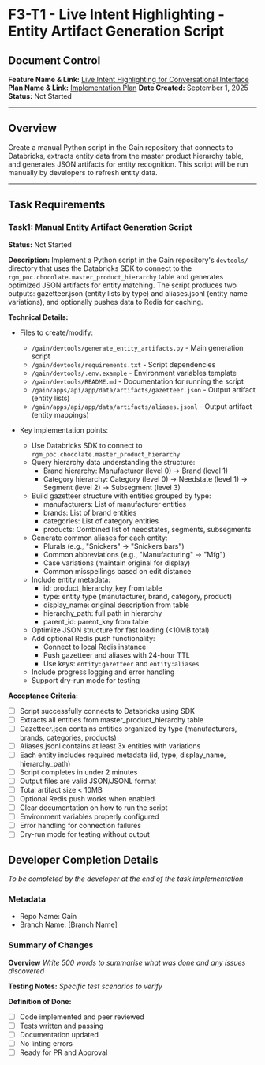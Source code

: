 # F3-T1 - Live Intent Highlighting - Entity Artifact Generation Script

## Document Control
**Feature Name & Link:** [Live Intent Highlighting for Conversational Interface](../feature.md)
**Plan Name & Link:** [Implementation Plan](../plan.md)
**Date Created:** September 1, 2025  
**Status:** Not Started

---

## Overview
Create a manual Python script in the Gain repository that connects to Databricks, extracts entity data from the master product hierarchy table, and generates JSON artifacts for entity recognition. This script will be run manually by developers to refresh entity data.

---

## Task Requirements

### Task1: Manual Entity Artifact Generation Script
**Status:** Not Started

**Description:**
Implement a Python script in the Gain repository's `devtools/` directory that uses the Databricks SDK to connect to the `rgm_poc.chocolate.master_product_hierarchy` table and generates optimized JSON artifacts for entity matching. The script produces two outputs: gazetteer.json (entity lists by type) and aliases.jsonl (entity name variations), and optionally pushes data to Redis for caching.

**Technical Details:**
- Files to create/modify:
  - `/gain/devtools/generate_entity_artifacts.py` - Main generation script
  - `/gain/devtools/requirements.txt` - Script dependencies
  - `/gain/devtools/.env.example` - Environment variables template
  - `/gain/devtools/README.md` - Documentation for running the script
  - `/gain/apps/api/app/data/artifacts/gazetteer.json` - Output artifact (entity lists)
  - `/gain/apps/api/app/data/artifacts/aliases.jsonl` - Output artifact (entity mappings)

- Key implementation points:
  - Use Databricks SDK to connect to `rgm_poc.chocolate.master_product_hierarchy`
  - Query hierarchy data understanding the structure:
    - Brand hierarchy: Manufacturer (level 0) → Brand (level 1)
    - Category hierarchy: Category (level 0) → Needstate (level 1) → Segment (level 2) → Subsegment (level 3)
  - Build gazetteer structure with entities grouped by type:
    - manufacturers: List of manufacturer entities
    - brands: List of brand entities
    - categories: List of category entities
    - products: Combined list of needstates, segments, subsegments
  - Generate common aliases for each entity:
    - Plurals (e.g., "Snickers" → "Snickers bars")
    - Common abbreviations (e.g., "Manufacturing" → "Mfg")
    - Case variations (maintain original for display)
    - Common misspellings based on edit distance
  - Include entity metadata:
    - id: product_hierarchy_key from table
    - type: entity type (manufacturer, brand, category, product)
    - display_name: original description from table
    - hierarchy_path: full path in hierarchy
    - parent_id: parent_key from table
  - Optimize JSON structure for fast loading (<10MB total)
  - Add optional Redis push functionality:
    - Connect to local Redis instance
    - Push gazetteer and aliases with 24-hour TTL
    - Use keys: `entity:gazetteer` and `entity:aliases`
  - Include progress logging and error handling
  - Support dry-run mode for testing

**Acceptance Criteria:**
- [ ] Script successfully connects to Databricks using SDK
- [ ] Extracts all entities from master_product_hierarchy table
- [ ] Gazetteer.json contains entities organized by type (manufacturers, brands, categories, products)
- [ ] Aliases.jsonl contains at least 3x entities with variations
- [ ] Each entity includes required metadata (id, type, display_name, hierarchy_path)
- [ ] Script completes in under 2 minutes
- [ ] Output files are valid JSON/JSONL format
- [ ] Total artifact size < 10MB
- [ ] Optional Redis push works when enabled
- [ ] Clear documentation on how to run the script
- [ ] Environment variables properly configured
- [ ] Error handling for connection failures
- [ ] Dry-run mode for testing without output

## Developer Completion Details

*To be completed by the developer at the end of the task implementation*

### Metadata

- Repo Name: Gain
- Branch Name: [Branch Name]

### Summary of Changes

**Overview**
*Write 500 words to summarise what was done and any issues discovered*

**Testing Notes:**
*Specific test scenarios to verify*

**Definition of Done:**
- [ ] Code implemented and peer reviewed
- [ ] Tests written and passing
- [ ] Documentation updated
- [ ] No linting errors
- [ ] Ready for PR and Approval